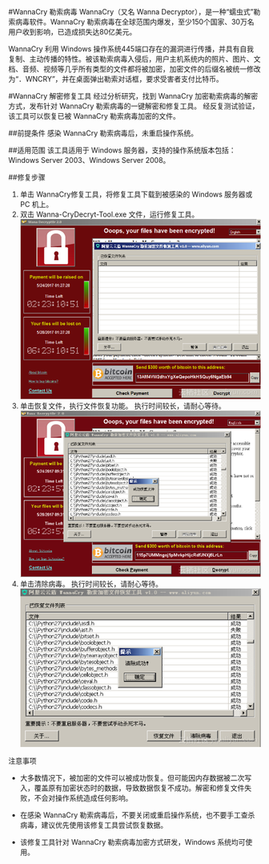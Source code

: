 #WannaCry 勒索病毒
WannaCry（又名 Wanna Decryptor），是一种“蠕虫式”勒索病毒软件。WannaCry 勒索病毒在全球范围内爆发，至少150个国家、30万名用户收到影响，已造成损失达80亿美元。

WannaCry 利用 Windows 操作系统445端口存在的漏洞进行传播，并具有自我复制、主动传播的特性。被该勒索病毒入侵后，用户主机系统内的照片、图片、文档、音频、视频等几乎所有类型的文件都将被加密，加密文件的后缀名被统一修改为“．WNCRY”，并在桌面弹出勒索对话框，要求受害者支付比特币。

#WannaCry 解密修复工具
经过分析研究，找到 WannaCry 加密勒索病毒的解密方式，发布针对 WannaCry 勒索病毒的一键解密和修复工具。
经反复测试验证，该工具可以恢复已被 WannaCry 勒索病毒加密的文件。

##前提条件
感染 WannaCry 勒索病毒后，未重启操作系统。

##适用范围
该工具适用于 Windows 服务器，支持的操作系统版本包括：Windows Server 2003、Windows Server 2008。

##修复步骤

1. 单击 WannaCry修复工具，将修复工具下载到被感染的 Windows 服务器或 PC 机上。
2. 双击 Wanna-CryDecryt-Tool.exe 文件，运行修复工具。
![WannaCry修复工具](../image/chapter1/1-10-1.png)
3. 单击恢复文件，执行文件恢复功能。
执行时间较长，请耐心等待。
![WannaCry修复工具恢复文件](../image/chapter1/1-10-2.png)
4. 单击清除病毒。
执行时间较长，请耐心等待。
![WannaCry修复工具清除病毒](../image/chapter1/1-10-3.png)

注意事项
- 大多数情况下，被加密的文件可以被成功恢复。但可能因内存数据被二次写入，覆盖原有加密状态时的数据，导致数据恢复不成功。解密和修复文件失败，不会对操作系统造成任何影响。

- 在感染 WannaCry 勒索病毒后，不要关闭或重启操作系统，也不要手工查杀病毒，建议优先使用该修复工具尝试恢复数据。

- 该修复工具针对 WannaCry 勒索病毒加密方式研发，Windows 系统均可使用。